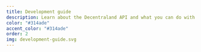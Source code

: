 ```yaml
---
title: Development guide
description: Learn about the Decentraland API and what you can do with it.
color: "#314ade"
accent_color: "#314ade"
order: 2
img: development-guide.svg
---
```

